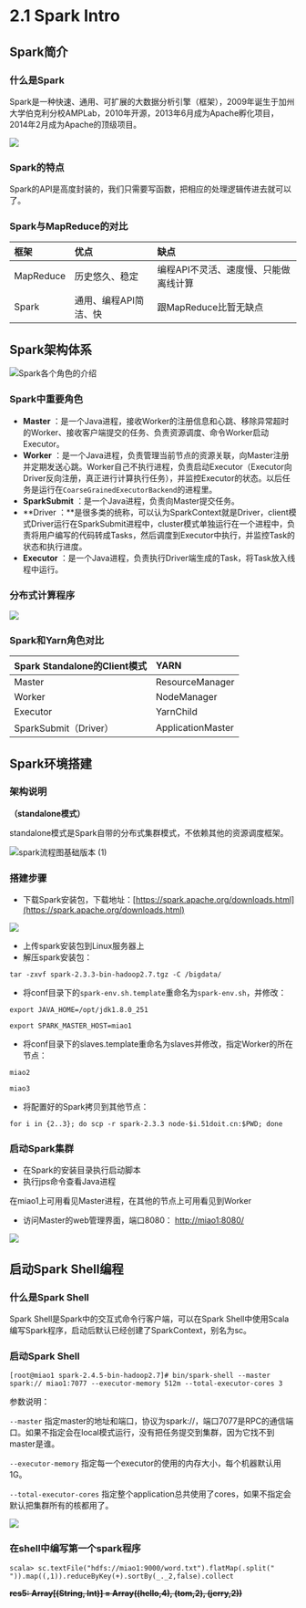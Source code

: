 # 2.1 Spark Intro

## Spark简介

### 什么是Spark

Spark是一种快速、通用、可扩展的大数据分析引擎（框架），2009年诞生于加州大学伯克利分校AMPLab，2010年开源，2013年6月成为Apache孵化项目，2014年2月成为Apache的顶级项目。

![](../../.gitbook/assets/0%20%281%29.png)

### Spark的特点

Spark的API是高度封装的，我们只需要写函数，把相应的处理逻辑传进去就可以了。

### Spark与MapReduce的对比

| **框架** | **优点** | **缺点** |
| :--- | :--- | :--- |
| MapReduce | 历史悠久、稳定 | 编程API不灵活、速度慢、只能做离线计算 |
| Spark | 通用、编程API简洁、快 | 跟MapReduce比暂无缺点 |

## Spark架构体系

![Spark&#x5404;&#x4E2A;&#x89D2;&#x8272;&#x7684;&#x4ECB;&#x7ECD;](../../.gitbook/assets/1%20%282%29.png)

### Spark中重要角色

* **Master** ：是一个Java进程，接收Worker的注册信息和心跳、移除异常超时的Worker、接收客户端提交的任务、负责资源调度、命令Worker启动Executor。
* **Worker** ：是一个Java进程，负责管理当前节点的资源关联，向Master注册并定期发送心跳。Worker自己不执行进程，负责启动Executor（Executor向Driver反向注册，真正进行计算执行任务），并监控Executor的状态。以后任务是运行在`CoarseGrainedExecutorBackend`的进程里。
* **SparkSubmit** ：是一个Java进程，负责向Master提交任务。
* **Driver ：**是很多类的统称，可以认为SparkContext就是Driver，client模式Driver运行在SparkSubmit进程中，cluster模式单独运行在一个进程中，负责将用户编写的代码转成Tasks，然后调度到Executor中执行，并监控Task的状态和执行进度。
* **Executor** ：是一个Java进程，负责执行Driver端生成的Task，将Task放入线程中运行。

### 分布式计算程序

![](../../.gitbook/assets/fen-bu-shi-ji-suan-cheng-xu-%20%281%29.png)

### Spark和Yarn角色对比

| **Spark Standalone的Client模式** | **YARN** |
| :--- | :--- |
| Master | ResourceManager |
| Worker | NodeManager |
| Executor | YarnChild |
| SparkSubmit（Driver） | ApplicationMaster |

## Spark环境搭建

### 架构说明

**（standalone模式）**

standalone模式是Spark自带的分布式集群模式，不依赖其他的资源调度框架。

![spark&#x6D41;&#x7A0B;&#x56FE;&#x57FA;&#x7840;&#x7248;&#x672C; \(1\)](../../.gitbook/assets/2%20%281%29.png)

### 搭建步骤

* 下载Spark安装包，下载地址：[https://spark.apache.org/downloads.html](https://spark.apache.org/downloads.html)

![](../../.gitbook/assets/3%20%281%29.png)

* 上传spark安装包到Linux服务器上
* 解压spark安装包：

`tar -zxvf spark-2.3.3-bin-hadoop2.7.tgz -C /bigdata/`

* 将conf目录下的`spark-env.sh.template`重命名为`spark-env.sh`，并修改：

`export JAVA_HOME=/opt/jdk1.8.0_251`

`export SPARK_MASTER_HOST=miao1`

* 将conf目录下的slaves.template重命名为slaves并修改，指定Worker的所在节点：

`miao2`

`miao3`

* 将配置好的Spark拷贝到其他节点：

`for i in {2..3}; do scp -r spark-2.3.3 node-$i.51doit.cn:$PWD; done`

### 启动Spark集群

* 在Spark的安装目录执行启动脚本
* 执行jps命令查看Java进程

在miao1上可用看见Master进程，在其他的节点上可用看见到Worker

* 访问Master的web管理界面，端口8080： [http://miao1:8080/](http://miao1:8080/)

![](../../.gitbook/assets/image%20%285%29.png)

## 启动Spark Shell编程

### 什么是Spark Shell

Spark Shell是Spark中的交互式命令行客户端，可以在Spark Shell中使用Scala编写Spark程序，启动后默认已经创建了SparkContext，别名为sc。

### 启动Spark Shell

`[root@miao1 spark-2.4.5-bin-hadoop2.7]# bin/spark-shell --master spark:// miao1:7077 --executor-memory 512m --total-executor-cores 3`

参数说明：

`--master` 指定master的地址和端口，协议为spark://，端口7077是RPC的通信端口。如果不指定会在local模式运行，没有把任务提交到集群，因为它找不到master是谁。

`--executor-memory` 指定每一个executor的使用的内存大小，每个机器默认用1G。

`--total-executor-cores` 指定整个application总共使用了cores，如果不指定会默认把集群所有的核都用了。

![](../../.gitbook/assets/image%20%286%29.png)

### 在shell中编写第一个spark程序

`scala> sc.textFile("hdfs://miao1:9000/word.txt").flatMap(.split(" ")).map((,1)).reduceByKey(+).sortBy(_._2,false).collect`

~~**res5: Array\[\(String, Int\)\] = Array\(\(hello,4\), \(tom,2\), \(jerry,2\)\)**~~


